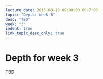 ```yaml
---
lecture_date: 2016-08-19 09:00:00.00-7:00
topic: "Depth: Week 3"
desc: "TBD"
week: "3"
indent: true
link_topic_desc_only: true
---
```



# Depth for week 3

TBD


